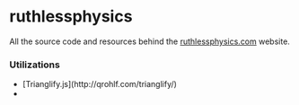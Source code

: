 ruthlessphysics
===============

All the source code and resources behind the [ruthlessphysics.com](ruthlessphysics.com) website.

<h3>Utilizations</h3>
<ul>
<li>[Trianglify.js](http://qrohlf.com/trianglify/)</li>
<li></li>
</ul>
